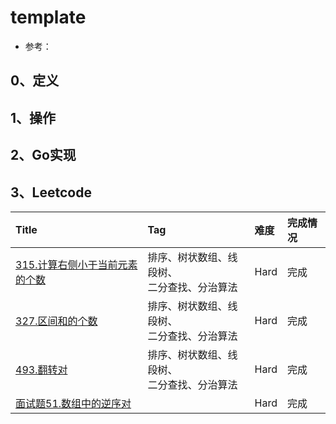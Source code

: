 # template

- 参考：

## 0、定义

## 1、操作

## 2、Go实现

## 3、Leetcode

| Title                                                                                      | Tag                         | 难度   | 完成情况 |
| :--------------------------------------------------------------------------------------------| :-----------------------------| :------| :------|
| [315.计算右侧小于当前元素的个数](https://leetcode.cn/problems/count-of-smaller-numbers-after-self/) | 排序、树状数组、线段树、<br />二分查找、分治算法 | Hard | 完成   |
| [327.区间和的个数](https://leetcode.cn/problems/count-of-range-sum/)                         | 排序、树状数组、线段树、<br />二分查找、分治算法 | Hard | 完成   |
| [493.翻转对](https://leetcode.cn/problems/reverse-pairs/)                                 | 排序、树状数组、线段树、<br />二分查找、分治算法 | Hard | 完成   |
| [面试题51.数组中的逆序对](https://leetcode.cn/problems/shu-zu-zhong-de-ni-xu-dui-lcof/)          |                             | Hard | 完成   |